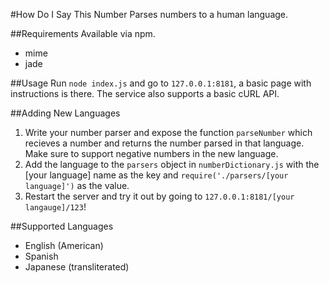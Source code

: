 #How Do I Say This Number
Parses numbers to a human language.

##Requirements
Available via npm.
 - mime
 - jade

##Usage
Run `node index.js` and go to `127.0.0.1:8181`, a basic page with instructions is there. The service also supports a basic cURL API.

##Adding New Languages
1. Write your number parser and expose the function `parseNumber` which recieves a number and returns the number parsed in that language. Make sure to support negative numbers in the new language.
2. Add the language to the `parsers` object in `numberDictionary.js` with the [your language] name as the key and `require('./parsers/[your language]')` as the value.
3. Restart the server and try it out by going to `127.0.0.1:8181/[your langauge]/123`!

##Supported Languages

- English (American)
- Spanish
- Japanese (transliterated)
